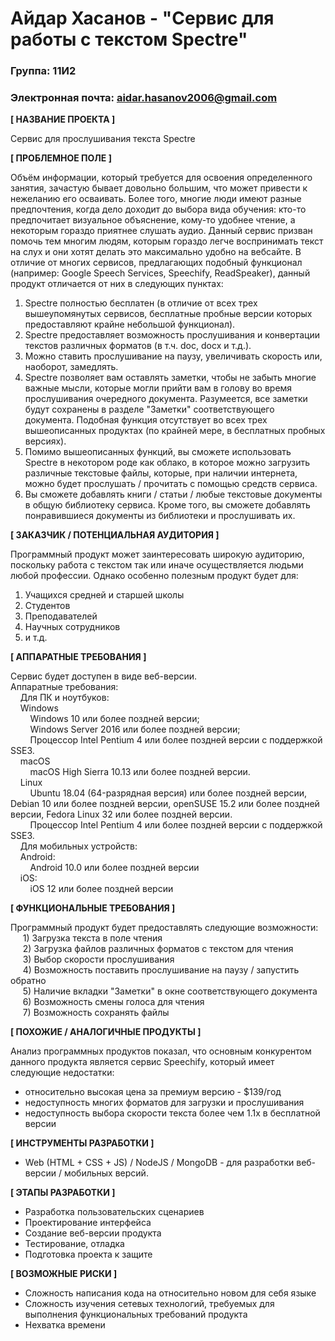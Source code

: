 # Айдар Хасанов - "Сервис для работы с текстом Spectre"

### Группа: 11И2
### Электронная почта: aidar.hasanov2006@gmail.com


**[ НАЗВАНИЕ ПРОЕКТА ]** 
<br />

Сервис для прослушивания текста Spectre

**[ ПРОБЛЕМНОЕ ПОЛЕ ]**

Объём информации, который требуется для освоения определенного занятия, зачастую бывает довольно большим, что может привести к нежеланию его осваивать. Более того, многие люди имеют разные предпочтения, когда дело доходит до выбора вида обучения: кто-то предпочитает визуальное объяснение, кому-то удобнее чтение, а некоторым гораздо приятнее слушать аудио. Данный сервис призван помочь тем многим людям, которым гораздо легче воспринимать текст на слух и они хотят делать это максимально удобно на вебсайте. В отличие от многих сервисов, предлагающих подобный функционал (например: Google Speech Services, Speechify, ReadSpeaker), данный продукт отличается от них в следующих пунктах:

1) Spectre полностью бесплатен (в отличие от всех трех вышеупомянутых сервисов, бесплатные пробные версии которых предоставляют крайне небольшой функционал).
2) Spectre предоставляет возможность прослушивания и конвертации текстов различных форматов (в т.ч. doc, docx и т.д.).
3) Можно ставить прослушивание на паузу, увеличивать скорость или, наоборот, замедлять. 
4) Spectre позволяет вам оставлять заметки, чтобы не забыть многие важные мысли, которые могли прийти вам в голову во время прослушивания очередного документа. Разумеется, все заметки будут сохранены в разделе "Заметки" соответствующего документа. Подобная функция отсутствует во всех трех вышеописанных продуктах (по крайней мере, в бесплатных пробных версиях). 
5) Помимо вышеописанных функций, вы сможете использовать Spectre в некотором роде как облако, в которое можно загрузить различные текстовые файлы, которые, при наличии интернета, можно будет прослушать / прочитать с помощью средств сервиса.
6) Вы сможете добавлять книги / статьи / любые текстовые документы в общую библиотеку сервиса. Кроме того, вы сможете добавлять понравившиеся документы из библиотеки и прослушивать их.

**[ ЗАКАЗЧИК / ПОТЕНЦИАЛЬНАЯ АУДИТОРИЯ ]**

Программный продукт может заинтересовать широкую аудиторию, поскольку работа с текстом так или иначе осуществляется людьми любой профессии. Однако особенно полезным продукт будет для:

1) Учащихся средней и старшей школы
2) Студентов
3) Преподавателей
4) Научных сотрудников
5) и т.д.

**[ АППАРАТНЫЕ ТРЕБОВАНИЯ ]** 

Сервис будет доступен в виде веб-версии.
<br />
Аппаратные требования:
<br />
    &nbsp;&nbsp;&nbsp;&nbsp;Для ПК и ноутбуков:
        <br />
            &nbsp;&nbsp;&nbsp;&nbsp;Windows <br />
                &nbsp;&nbsp;&nbsp;&nbsp;&nbsp;&nbsp;&nbsp;&nbsp;Windows 10 или более поздней версии;<br />
                &nbsp;&nbsp;&nbsp;&nbsp;&nbsp;&nbsp;&nbsp;&nbsp;Windows Server 2016 или более поздней версии;<br />
                &nbsp;&nbsp;&nbsp;&nbsp;&nbsp;&nbsp;&nbsp;&nbsp;Процессор Intel Pentium 4 или более поздней версии с поддержкой SSE3.<br />
            &nbsp;&nbsp;&nbsp;&nbsp;macOS<br />
                &nbsp;&nbsp;&nbsp;&nbsp;&nbsp;&nbsp;&nbsp;&nbsp;macOS High Sierra 10.13 или более поздней версии.<br />
            &nbsp;&nbsp;&nbsp;&nbsp;Linux<br />
                &nbsp;&nbsp;&nbsp;&nbsp;&nbsp;&nbsp;&nbsp;&nbsp;Ubuntu 18.04 (64-разрядная версия) или более поздней версии, Debian 10 или более поздней версии, openSUSE 15.2 или более поздней версии, Fedora Linux 32 или более поздней версии.<br />
                &nbsp;&nbsp;&nbsp;&nbsp;&nbsp;&nbsp;&nbsp;&nbsp;Процессор Intel Pentium 4 или более поздней версии с поддержкой SSE3.<br />
    &nbsp;&nbsp;&nbsp;&nbsp;Для мобильных устройств:<br />
            &nbsp;&nbsp;&nbsp;&nbsp;Android: <br />
                &nbsp;&nbsp;&nbsp;&nbsp;&nbsp;&nbsp;&nbsp;&nbsp;Android 10.0 или более поздней версии<br />
            &nbsp;&nbsp;&nbsp;&nbsp;iOS:<br />
                &nbsp;&nbsp;&nbsp;&nbsp;&nbsp;&nbsp;&nbsp;&nbsp;iOS 12 или более поздней версии<br />


**[ ФУНКЦИОНАЛЬНЫЕ ТРЕБОВАНИЯ ]**

Программный продукт будет предоставлять следующие возможности:<br />
         &nbsp;&nbsp;&nbsp;&nbsp; 1) Загрузка текста в поле чтения<br />
         &nbsp;&nbsp;&nbsp;&nbsp; 2) Загрузка файлов различных форматов с текстом для чтения<br />
         &nbsp;&nbsp;&nbsp;&nbsp; 3) Выбор скорости прослушивания<br />
         &nbsp;&nbsp;&nbsp;&nbsp; 4) Возможность поставить прослушивание на паузу / запустить обратно<br />
         &nbsp;&nbsp;&nbsp;&nbsp; 5) Наличие вкладки "Заметки" в окне соответствующего документа<br />
         &nbsp;&nbsp;&nbsp;&nbsp; 6) Возможность смены голоса для чтения<br />
         &nbsp;&nbsp;&nbsp;&nbsp; 7) Возможность сохранять файлы <br />

**[ ПОХОЖИЕ / АНАЛОГИЧНЫЕ ПРОДУКТЫ ]**

Анализ программных продуктов показал, что основным конкурентом данного продукта является сервис Speechify, который имеет следующие недостатки:
* относительно высокая цена за премиум версию - $139/год
* недоступность многих форматов для загрузки и прослушивания
* недоступность выбора скорости текста более чем 1.1x в бесплатной версии


**[ ИНСТРУМЕНТЫ РАЗРАБОТКИ ]**

* Web (HTML + CSS + JS) / NodeJS / MongoDB - для разработки веб-версии / мобильных версий. 

**[ ЭТАПЫ РАЗРАБОТКИ ]**

*	Разработка пользовательских сценариев
*	Проектирование интерфейса
*	Создание веб-версии продукта
*	Тестирование, отладка
*	Подготовка проекта к защите

**[ ВОЗМОЖНЫЕ РИСКИ ]**

*	Сложность написания кода на относительно новом для себя языке
*	Сложность изучения сетевых технологий, требуемых для выполнения функциональных требований продукта
*	Нехватка времени

